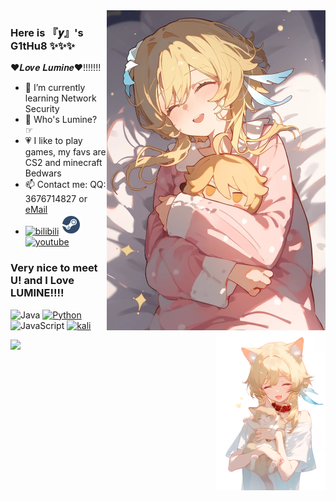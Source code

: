 <img width="350px" align="right" src="https://raw.githubusercontent.com/Love-Lumine/Love-Lumine/refs/heads/main/1731426892115.png"/>

###       Here is 『𝒚』's G1tHu8 ✨✨✨

❤𝑳𝒐𝒗𝒆 𝑳𝒖𝒎𝒊𝒏𝒆❤!!!!!!!

- 👣 I’m currently learning Network Security
- 💝 Who's Lumine?      ☞
- 💗 I like to play games, my favs are CS2 and minecraft Bedwars
- 📫 Contact me: QQ: 3676714827 or [eMail](https://skate-yy@hotmail.com)
- [![bilibili](https://i0.hdslb.com/bfs/static/jinkela/long/images/favicon.ico)](https://space.bilibili.com/3461566580132257)
[![steam](https://raw.githubusercontent.com/Love-Lumine/Love-Lumine/refs/heads/main/steam-icon.png)](https://steamcommunity.com/id/Love_Lumine)
[![youtube](https://www.youtube.com/s/desktop/d96517c3/img/logos/favicon_32x32.png)](https://youtube.com/@Skateyy_Lumine)

### Very nice to meet U! and I Love LUMINE!!!!
<img width="175px" align="right" src="https://raw.githubusercontent.com/Love-Lumine/Love-Lumine/refs/heads/main/1731427162531.jpg"/>

![Java](https://img.shields.io/badge/-Java-007396?style=flat-square&logo=java&logoColor=ffffff)
[![Python](https://img.shields.io/badge/-Python-3776AB?style=flat-square&logo=python&logoColor=ffffff)](https://www.python.org/)
![JavaScript](https://img.shields.io/badge/JavaScript-F7DF1E?style=flat-square&logo=JavaScript&logoColor=ffffff)
[![kali](https://img.shields.io/badge/-Linux-333333?style=flat-square&logo=linux&logoColor=white)](https://kali.org/)

<img width="175px" aligen="right" src="https://github.com/Love-Lumine/Love-Lumine/blob/main/1731427142309.jpg?raw=true"/>
